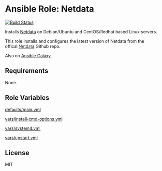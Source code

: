 # Ansible Role: Netdata

[![Build Status](https://travis-ci.org/hwwilliams/ansible-role-netdata.svg?branch=master)](https://travis-ci.org/hwwilliams/ansible-role-netdata)

Installs [Netdata](https://my-netdata.io/) on Debian/Ubuntu and CentOS/Redhat based Linux servers.

This role installs and configures the latest version of Netdata from the offical [Netdata](https://github.com/netdata/netdata) Github repo.

Also on [Ansible Galaxy](https://galaxy.ansible.com/hwwilliams/netdata).

## Requirements

None.

## Role Variables

[defaults/main.yml](defaults/main.yml)

[vars/install-cmd-options.yml](vars/install-cmd-options.yml)

[vars/systemd.yml](vars/systemd.yml)

[vars/upstart.yml](vars/upstart.yml)

## License

MIT